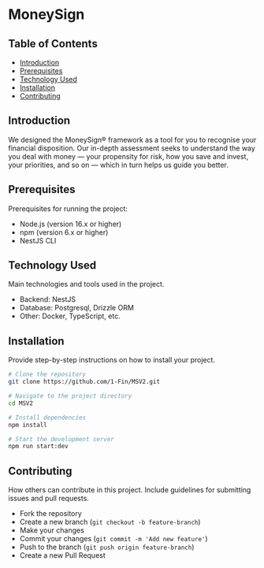 # MoneySign

## Table of Contents

- [Introduction](#introduction)
- [Prerequisites](#prerequisites)
- [Technology Used](#technology-used)
- [Installation](#installation)
- [Contributing](#contributing)

## Introduction

We designed the MoneySign® framework as a tool for you to recognise your financial disposition. Our in-depth assessment seeks to understand the way you deal with money — your propensity for risk, how you save and invest, your priorities, and so on — which in turn helps us guide you better.

## Prerequisites

Prerequisites for running the project:

- Node.js (version 16.x or higher)
- npm (version 6.x or higher)
- NestJS CLI

## Technology Used

Main technologies and tools used in the project.

- Backend: NestJS
- Database: Postgresql, Drizzle ORM
- Other: Docker, TypeScript, etc.

## Installation

Provide step-by-step instructions on how to install your project.

```bash
# Clone the repository
git clone https://github.com/1-Fin/MSV2.git

# Navigate to the project directory
cd MSV2

# Install dependencies
npm install

# Start the development server
npm run start:dev
```

## Contributing
How others can contribute in this project. Include guidelines for submitting issues and pull requests.

- Fork the repository
- Create a new branch (`git checkout -b feature-branch`)
- Make your changes
- Commit your changes (`git commit -m 'Add new feature'`)
- Push to the branch (`git push origin feature-branch`)
- Create a new Pull Request

